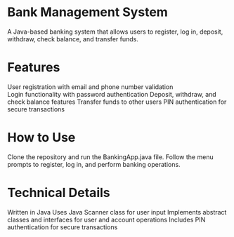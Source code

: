 # Bank Management System
A Java-based banking system that allows users to register, log in, deposit, withdraw, check balance, and transfer funds.

# Features
User registration with email and phone number validation
<br>
Login functionality with password authentication
Deposit, withdraw, and check balance features
Transfer funds to other users
PIN authentication for secure transactions

# How to Use
Clone the repository and run the BankingApp.java file.
Follow the menu prompts to register, log in, and perform banking operations.

# Technical Details
Written in Java
Uses Java Scanner class for user input
Implements abstract classes and interfaces for user and account operations
Includes PIN authentication for secure transactions
